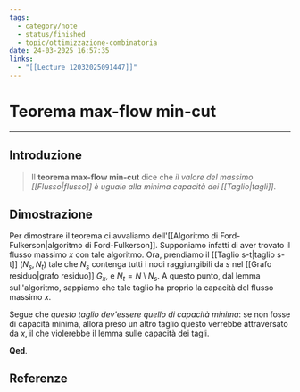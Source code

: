 ```yaml
---
tags:
  - category/note
  - status/finished
  - topic/ottimizzazione-combinatoria
date: 24-03-2025 16:57:35
links:
  - "[[Lecture 12032025091447]]"
---
```

# Teorema max-flow min-cut
---
## Introduzione
> Il **teorema max-flow min-cut** dice che _il valore del massimo [[Flusso|flusso]] è uguale alla minima capacità dei [[Taglio|tagli]]_.

## Dimostrazione
Per dimostrare il teorema ci avvaliamo dell'[[Algoritmo di Ford-Fulkerson|algoritmo di Ford-Fulkerson]]. Supponiamo infatti di aver trovato il flusso massimo $x$ con tale algoritmo. Ora, prendiamo il [[Taglio s-t|taglio s-t]] $(N_{s}, N_{t})$ tale che $N_{s}$ contenga tutti i nodi raggiungibili da $s$ nel [[Grafo residuo|grafo residuo]] $G_{x}$, e $N_{t} = N \setminus N_{s}$. A questo punto, dal lemma sull'algoritmo, sappiamo che tale taglio ha proprio la capacità del flusso massimo $x$.

Segue che _questo taglio dev'essere quello di capacità minima_: se non fosse di capacità minima, allora preso un altro taglio questo verrebbe attraversato da $x$, il che violerebbe il lemma sulle capacità dei tagli.

**Qed**.

## Referenze